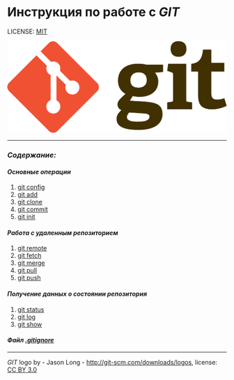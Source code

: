 # Инструкция по работе с *GIT*

LICENSE: [MIT](./license.md)

![git-logo](./assets/git-logo.png)

---

### ***Содержание:***

#### *Основные операции*
1. [git config](./config.md)
2. [git add](./add.md)
3. [git clone](./clone.md)
4. [git commit](./commit.md)
5. [git init](./init.md)
#### *Работа с удаленным репозиторием*
1. [git remote](./remote.md)
2. [git fetch](./fetch.md)
3. [git merge](./merge.md)
4. [git pull](./pull.md)
5. [git push](./push.md)
#### *Получение данных о состоянии репозитория*
1. [git status](./status.md)
2. [git log](./log.md)
3. [git show](./show.md)
#### *Файл [.gitignore](./ignore.md)*









---

*GIT* logo by - Jason Long - http://git-scm.com/downloads/logos, license: [CC BY 3.0](https://creativecommons.org/licenses/by/3.0/) 